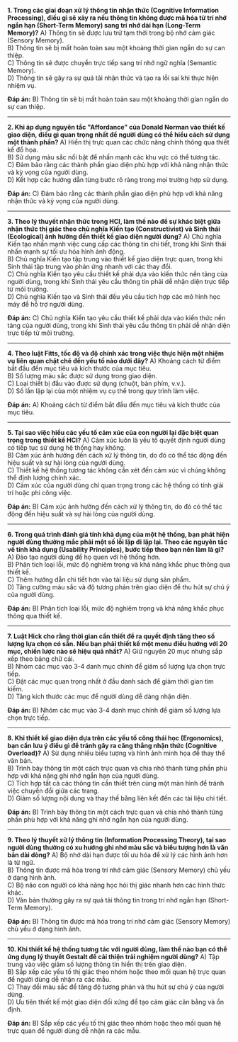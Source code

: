 **1. Trong các giai đoạn xử lý thông tin nhận thức (Cognitive Information Processing), điều gì sẽ xảy ra nếu thông tin không được mã hóa từ trí nhớ ngắn hạn (Short-Term Memory) sang trí nhớ dài hạn (Long-Term Memory)?**
A) Thông tin sẽ được lưu trữ tạm thời trong bộ nhớ cảm giác (Sensory Memory).  
B) Thông tin sẽ bị mất hoàn toàn sau một khoảng thời gian ngắn do sự can thiệp.  
C) Thông tin sẽ được chuyển trực tiếp sang trí nhớ ngữ nghĩa (Semantic Memory).  
D) Thông tin sẽ gây ra sự quá tải nhận thức và tạo ra lỗi sai khi thực hiện nhiệm vụ.

**Đáp án:** B) Thông tin sẽ bị mất hoàn toàn sau một khoảng thời gian ngắn do sự can thiệp.

---

**2. Khi áp dụng nguyên tắc "Affordance" của Donald Norman vào thiết kế giao diện, điều gì quan trọng nhất để người dùng có thể hiểu cách sử dụng một thành phần?**
A) Hiển thị trực quan các chức năng chính thông qua thiết kế đồ họa.  
B) Sử dụng màu sắc nổi bật để nhấn mạnh các khu vực có thể tương tác.  
C) Đảm bảo rằng các thành phần giao diện phù hợp với khả năng nhận thức và kỳ vọng của người dùng.  
D) Kết hợp các hướng dẫn từng bước rõ ràng trong mọi trường hợp sử dụng.

**Đáp án:** C) Đảm bảo rằng các thành phần giao diện phù hợp với khả năng nhận thức và kỳ vọng của người dùng.

---

**3. Theo lý thuyết nhận thức trong HCI, làm thế nào để sự khác biệt giữa nhận thức thị giác theo chủ nghĩa Kiến tạo (Constructivist) và Sinh thái (Ecological) ảnh hưởng đến thiết kế giao diện người dùng?**
A) Chủ nghĩa Kiến tạo nhấn mạnh việc cung cấp các thông tin chi tiết, trong khi Sinh thái nhấn mạnh sự tối ưu hóa hình ảnh động.  
B) Chủ nghĩa Kiến tạo tập trung vào thiết kế giao diện trực quan, trong khi Sinh thái tập trung vào phản ứng nhanh với các thay đổi.  
C) Chủ nghĩa Kiến tạo yêu cầu thiết kế phải dựa vào kiến thức nền tảng của người dùng, trong khi Sinh thái yêu cầu thông tin phải dễ nhận diện trực tiếp từ môi trường.  
D) Chủ nghĩa Kiến tạo và Sinh thái đều yêu cầu tích hợp các mô hình học máy để hỗ trợ người dùng.

**Đáp án:** C) Chủ nghĩa Kiến tạo yêu cầu thiết kế phải dựa vào kiến thức nền tảng của người dùng, trong khi Sinh thái yêu cầu thông tin phải dễ nhận diện trực tiếp từ môi trường.

---

**4. Theo luật Fitts, tốc độ và độ chính xác trong việc thực hiện một nhiệm vụ liên quan chặt chẽ đến yếu tố nào dưới đây?**
A) Khoảng cách từ điểm bắt đầu đến mục tiêu và kích thước của mục tiêu.  
B) Số lượng màu sắc được sử dụng trong giao diện.  
C) Loại thiết bị đầu vào được sử dụng (chuột, bàn phím, v.v.).  
D) Số lần lặp lại của một nhiệm vụ cụ thể trong quy trình làm việc.

**Đáp án:** A) Khoảng cách từ điểm bắt đầu đến mục tiêu và kích thước của mục tiêu.

---

**5. Tại sao việc hiểu các yếu tố cảm xúc của con người lại đặc biệt quan trọng trong thiết kế HCI?**
A) Cảm xúc luôn là yếu tố quyết định người dùng có tiếp tục sử dụng hệ thống hay không.  
B) Cảm xúc ảnh hưởng đến cách xử lý thông tin, do đó có thể tác động đến hiệu suất và sự hài lòng của người dùng.  
C) Thiết kế hệ thống tương tác không cần xét đến cảm xúc vì chúng không thể định lượng chính xác.  
D) Cảm xúc của người dùng chỉ quan trọng trong các hệ thống có tính giải trí hoặc phi công việc.

**Đáp án:** B) Cảm xúc ảnh hưởng đến cách xử lý thông tin, do đó có thể tác động đến hiệu suất và sự hài lòng của người dùng.

---

**6. Trong quá trình đánh giá tính khả dụng của một hệ thống, bạn phát hiện người dùng thường mắc phải một số lỗi lặp đi lặp lại. Theo các nguyên tắc về tính khả dụng (Usability Principles), bước tiếp theo bạn nên làm là gì?**
A) Đào tạo người dùng để họ quen với hệ thống hơn.  
B) Phân tích loại lỗi, mức độ nghiêm trọng và khả năng khắc phục thông qua thiết kế.  
C) Thêm hướng dẫn chi tiết hơn vào tài liệu sử dụng sản phẩm.  
D) Tăng cường màu sắc và độ tương phản trên giao diện để thu hút sự chú ý của người dùng.

**Đáp án:** B) Phân tích loại lỗi, mức độ nghiêm trọng và khả năng khắc phục thông qua thiết kế.

---

**7. Luật Hick cho rằng thời gian cần thiết để ra quyết định tăng theo số lượng lựa chọn có sẵn. Nếu bạn phải thiết kế một menu điều hướng với 20 mục, chiến lược nào sẽ hiệu quả nhất?**
A) Giữ nguyên 20 mục nhưng sắp xếp theo bảng chữ cái.  
B) Nhóm các mục vào 3-4 danh mục chính để giảm số lượng lựa chọn trực tiếp.  
C) Đặt các mục quan trọng nhất ở đầu danh sách để giảm thời gian tìm kiếm.  
D) Tăng kích thước các mục để người dùng dễ dàng nhận diện.

**Đáp án:** B) Nhóm các mục vào 3-4 danh mục chính để giảm số lượng lựa chọn trực tiếp.

---

**8. Khi thiết kế giao diện dựa trên các yếu tố công thái học (Ergonomics), bạn cần lưu ý điều gì để tránh gây ra căng thẳng nhận thức (Cognitive Overload)?**
A) Sử dụng nhiều biểu tượng và hình ảnh minh họa để thay thế văn bản.  
B) Trình bày thông tin một cách trực quan và chia nhỏ thành từng phần phù hợp với khả năng ghi nhớ ngắn hạn của người dùng.  
C) Tích hợp tất cả các thông tin cần thiết trên cùng một màn hình để tránh việc chuyển đổi giữa các trang.  
D) Giảm số lượng nội dung và thay thế bằng liên kết đến các tài liệu chi tiết.

**Đáp án:** B) Trình bày thông tin một cách trực quan và chia nhỏ thành từng phần phù hợp với khả năng ghi nhớ ngắn hạn của người dùng.

---

**9. Theo lý thuyết xử lý thông tin (Information Processing Theory), tại sao người dùng thường có xu hướng ghi nhớ màu sắc và biểu tượng hơn là văn bản dài dòng?**
A) Bộ nhớ dài hạn được tối ưu hóa để xử lý các hình ảnh hơn là từ ngữ.  
B) Thông tin được mã hóa trong trí nhớ cảm giác (Sensory Memory) chủ yếu ở dạng hình ảnh.  
C) Bộ não con người có khả năng học hỏi thị giác nhanh hơn các hình thức khác.  
D) Văn bản thường gây ra sự quá tải thông tin trong trí nhớ ngắn hạn (Short-Term Memory).

**Đáp án:** B) Thông tin được mã hóa trong trí nhớ cảm giác (Sensory Memory) chủ yếu ở dạng hình ảnh.

---

**10. Khi thiết kế hệ thống tương tác với người dùng, làm thế nào bạn có thể ứng dụng lý thuyết Gestalt để cải thiện trải nghiệm người dùng?**
A) Tập trung vào việc giảm số lượng thông tin hiển thị trên giao diện.  
B) Sắp xếp các yếu tố thị giác theo nhóm hoặc theo mối quan hệ trực quan để người dùng dễ nhận ra các mẫu.  
C) Thay đổi màu sắc để tăng độ tương phản và thu hút sự chú ý của người dùng.  
D) Ưu tiên thiết kế một giao diện đối xứng để tạo cảm giác cân bằng và ổn định.

**Đáp án:** B) Sắp xếp các yếu tố thị giác theo nhóm hoặc theo mối quan hệ trực quan để người dùng dễ nhận ra các mẫu.